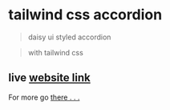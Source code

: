 # tailwind css accordion

> daisy ui styled accordion

> with tailwind css

## live [website link](https://sohanemon.github.io/tailwind-accordion)

For more go [there . . .](https://github.com/sohanemon)
